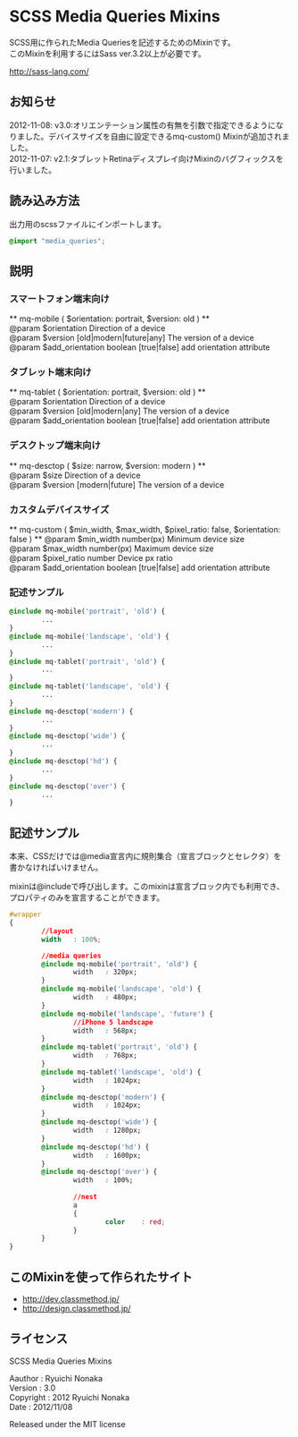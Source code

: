 SCSS Media Queries Mixins
==================================================
SCSS用に作られたMedia Queriesを記述するためのMixinです。  
このMixinを利用するにはSass ver.3.2以上が必要です。

http://sass-lang.com/

お知らせ
--------------------------------------------------
2012-11-08: v3.0:オリエンテーション属性の有無を引数で指定できるようになりました。デバイスサイズを自由に設定できるmq-custom() Mixinが追加されました。  
2012-11-07: v2.1:タブレットRetinaディスプレイ向けMixinのバグフィックスを行いました。 

読み込み方法
--------------------------------------------------
出力用のscssファイルにインポートします。

```css
@import "media_queries";
```

説明
--------------------------------------------------
### スマートフォン端末向け
** mq-mobile ( $orientation: portrait, $version: old ) **  
@param $orientation Direction of a device  
@param $version [old|modern|future|any] The version of a device  
@param $add_orientation boolean [true|false] add orientation attribute  

### タブレット端末向け
** mq-tablet ( $orientation: portrait, $version: old ) **  
@param $orientation Direction of a device  
@param $version [old|modern|any] The version of a device  
@param $add_orientation boolean [true|false] add orientation attribute  

### デスクトップ端末向け
** mq-desctop ( $size: narrow, $version: modern ) **  
@param $size Direction of a device  
@param $version [modern|future] The version of a device 

### カスタムデバイスサイズ
** mq-custom ( $min_width, $max_width, $pixel_ratio: false, $orientation: false ) **
@param $min_width number(px) Minimum device size  
@param $max_width number(px) Maximum device size  
@param $pixel_ratio number Device px ratio  
@param $add_orientation boolean [true|false] add orientation attribute  

### 記述サンプル
```css
@include mq-mobile('portrait', 'old') {
        ...
}
@include mq-mobile('landscape', 'old') {
        ...
}
@include mq-tablet('portrait', 'old') {
        ...
}
@include mq-tablet('landscape', 'old') {
        ... 
}
@include mq-desctop('modern') {
        ...
}
@include mq-desctop('wide') {
        ... 
}
@include mq-desctop('hd') {
        ...
}
@include mq-desctop('over') {
        ...
}
```

記述サンプル
----------------------------------------------------
本来、CSSだけでは@media宣言内に規則集合（宣言ブロックとセレクタ）を
書かなければいけません。

mixinは@includeで呼び出します。このmixinは宣言ブロック内でも利用でき、
プロパティのみを宣言することができます。

```css
#wrapper
{
        //layout
        width   : 100%;

        //media queries
        @include mq-mobile('portrait', 'old') {
                width   : 320px;
        }
        @include mq-mobile('landscape', 'old') {
                width   : 480px;
        }
        @include mq-mobile('landscape', 'future') {
                //iPhone 5 landscape
                width   : 568px;
        }
        @include mq-tablet('portrait', 'old') {
                width   : 768px;
        }
        @include mq-tablet('landscape', 'old') {
                width   : 1024px;
        }
        @include mq-desctop('modern') {
                width   : 1024px;
        }
        @include mq-desctop('wide') {
                width   : 1280px;
        }
        @include mq-desctop('hd') {
                width   : 1600px;
        }
        @include mq-desctop('over') {
                width   : 100%;
                
                //nest
                a
                {
                        color    : red;        
                }
        }
}
```

このMixinを使って作られたサイト
----------------------------------------------------
* http://dev.classmethod.jp/
* http://design.classmethod.jp/

ライセンス
----------------------------------------------------
SCSS Media Queries Mixins
 
Aauthor   : Ryuichi Nonaka  
Version   : 3.0  
Copyright : 2012 Ryuichi Nonaka  
Date      : 2012/11/08  

Released under the MIT license


